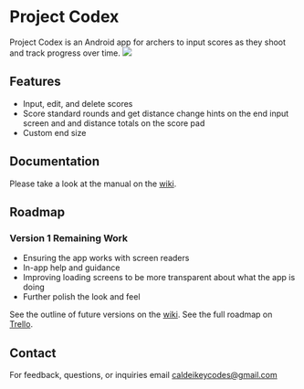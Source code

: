 # Project Codex
Project Codex is an Android app for archers to input scores as they shoot and track progress over time.
![](Images/ReadmeOverviewGif.gif)

## Features
- Input, edit, and delete scores
- Score standard rounds and get distance change hints on the end input screen and and distance totals on the score pad
- Custom end size

## Documentation
Please take a look at the manual on the [wiki](https://github.com/EwasWorld/ProjectCodex/wiki/1.2-Manual "Project Codex wiki").

## Roadmap
### Version 1 Remaining Work
- Ensuring the app works with screen readers
- In-app help and guidance
- Improving loading screens to be more transparent about what the app is doing
- Further polish the look and feel

See the outline of future versions on the [wiki](https://github.com/EwasWorld/ProjectCodex/wiki/1.4-Roadmap "Project Codex wiki - Roadmap").
See the full roadmap on [Trello](https://trello.com/b/NpihuidC/project-codex "Project Codex Trello").

## Contact
For feedback, questions, or inquiries email caldeikeycodes@gmail.com

